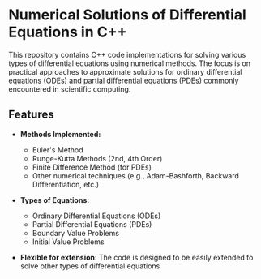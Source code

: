 # Numerical Solutions of Differential Equations in C++

This repository contains C++ code implementations for solving various types of differential equations using numerical methods. The focus is on practical approaches to approximate solutions for ordinary differential equations (ODEs) and partial differential equations (PDEs) commonly encountered in scientific computing.

## Features

- **Methods Implemented:**
  - Euler's Method
  - Runge-Kutta Methods (2nd, 4th Order)
  - Finite Difference Method (for PDEs)
  - Other numerical techniques (e.g., Adam-Bashforth, Backward Differentiation, etc.)
  
- **Types of Equations:**
  - Ordinary Differential Equations (ODEs)
  - Partial Differential Equations (PDEs)
  - Boundary Value Problems
  - Initial Value Problems

- **Flexible for extension**: The code is designed to be easily extended to solve other types of differential equations
